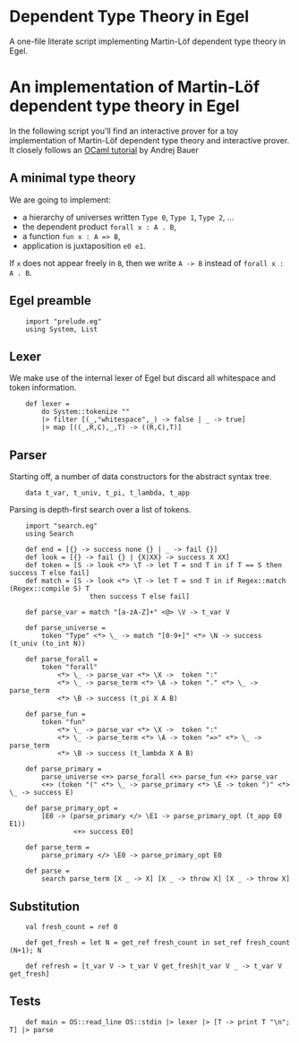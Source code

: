 # Dependent Type Theory in Egel

A one-file literate script implementing Martin-Löf dependent type theory
in Egel.

# An implementation of Martin-Löf dependent type theory in Egel

In the following script you'll find an interactive prover for a toy 
implementation of Martin-Löf dependent type theory and interactive
prover. It closely follows an 
[OCaml tutorial](https://math.andrej.com/2012/11/08/how-to-implement-dependent-type-theory-i/)
by Andrej Bauer 

## A minimal type theory

We are going to implement:

- a hierarchy of universes written `Type 0`, `Type 1`, `Type 2`, ...
- the dependent product `forall x : A . B`,
- a function `fun x : A => B`,
- application is juxtaposition `e0 e1`.

If `x` does not appear freely in `B`, then we write `A -> B` instead 
of `forall x : A . B`.

## Egel preamble

```
    import "prelude.eg"
    using System, List
```

## Lexer

We make use of the internal lexer of Egel but discard all whitespace 
and token information.

```
    def lexer = 
        do System::tokenize ""
        |> filter [(_,"whitespace",_) -> false | _ -> true]
        |> map [((_,R,C),_,T) -> ((R,C),T)]
```

## Parser

Starting off, a number of data constructors for the abstract syntax 
tree.

```
    data t_var, t_univ, t_pi, t_lambda, t_app
```

Parsing is depth-first search over a list of tokens.

```
    import "search.eg"
    using Search

    def end = [{} -> success none {} | _ -> fail {}]
    def look = [{} -> fail {} | {X|XX} -> success X XX]
    def token = [S -> look <*> \T -> let T = snd T in if T == S then success T else fail]
    def match = [S -> look <*> \T -> let T = snd T in if Regex::match (Regex::compile S) T 
                    then success T else fail]

    def parse_var = match "[a-zA-Z]+" <@> \V -> t_var V

    def parse_universe =
        token "Type" <*> \_ -> match "[0-9+]" <*> \N -> success (t_univ (to_int N))

    def parse_forall =
        token "forall"
            <*> \_ -> parse_var <*> \X ->  token ":"
            <*> \_ -> parse_term <*> \A -> token "." <*> \_ -> parse_term
            <*> \B -> success (t_pi X A B)

    def parse_fun =
        token "fun"
            <*> \_ -> parse_var <*> \X ->  token ":"
            <*> \_ -> parse_term <*> \A -> token "=>" <*> \_ -> parse_term
            <*> \B -> success (t_lambda X A B)

    def parse_primary =
        parse_universe <+> parse_forall <+> parse_fun <+> parse_var
        <+> (token "(" <*> \_ -> parse_primary <*> \E -> token ")" <*> \_ -> success E)

    def parse_primary_opt =
        [E0 -> (parse_primary </> \E1 -> parse_primary_opt (t_app E0 E1))
                <+> success E0]

    def parse_term =
        parse_primary </> \E0 -> parse_primary_opt E0

    def parse =
        search parse_term [X _ -> X] [X _ -> throw X] [X _ -> throw X]
```

## Substitution

```
    val fresh_count = ref 0

    def get_fresh = let N = get_ref fresh_count in set_ref fresh_count (N+1); N

    def refresh = [t_var V -> t_var V get_fresh|t_var V _ -> t_var V get_fresh]

```

## Tests
```
    def main = OS::read_line OS::stdin |> lexer |> [T -> print T "\n"; T] |> parse
```

